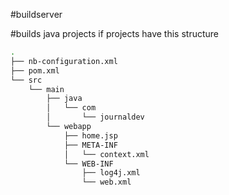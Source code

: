 #buildserver

#builds java projects if projects have this structure



```bash
.
├── nb-configuration.xml
├── pom.xml
└── src
    └── main
        ├── java
        │   └── com
        │       └── journaldev
        └── webapp
            ├── home.jsp
            ├── META-INF
            │   └── context.xml
            └── WEB-INF
                ├── log4j.xml
                └── web.xml

```

